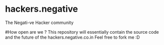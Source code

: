 # hackers.negative
The Negati-ve Hacker community

#How open are we ?
This repository will essentially contain the source code and the future of the hackers.negative.co.in
Feel free to fork me :D

